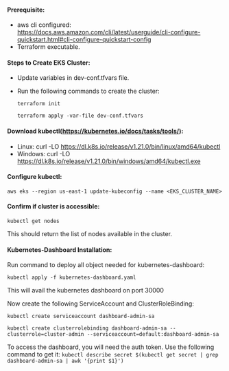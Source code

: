 #### Prerequisite:
* aws cli configured: https://docs.aws.amazon.com/cli/latest/userguide/cli-configure-quickstart.html#cli-configure-quickstart-config
* Terraform executable.


#### Steps to Create EKS Cluster:
* Update variables in dev-conf.tfvars file.
* Run the following commands to create the cluster:

  `terraform init`
  
  `terraform apply -var-file dev-conf.tfvars`
  
  
#### Download kubectl(https://kubernetes.io/docs/tasks/tools/):
* Linux: curl -LO https://dl.k8s.io/release/v1.21.0/bin/linux/amd64/kubectl
* Windows: curl -LO https://dl.k8s.io/release/v1.21.0/bin/windows/amd64/kubectl.exe

#### Configure kubectl:
   
   `aws eks --region us-east-1 update-kubeconfig --name <EKS_CLUSTER_NAME>`
   
#### Confirm if cluster is accessible:

  `kubectl get nodes`
  
This should return the list of nodes available in the cluster.

#### Kubernetes-Dashboard Installation:
Run command to deploy all object needed for kubernetes-dashboard:

  `kubectl apply -f kubernetes-dashboard.yaml`
  
This will avail the kubernetes dashboard on port 30000

Now create the following ServiceAccount and ClusterRoleBinding:

  `kubectl create serviceaccount dashboard-admin-sa`
  
  `kubectl create clusterrolebinding dashboard-admin-sa --clusterrole=cluster-admin --serviceaccount=default:dashboard-admin-sa`
  
To access the dashboard, you will need the auth token. Use the following command to get it:
  `kubectl describe secret $(kubectl get secret | grep dashboard-admin-sa | awk '{print $1}')`
